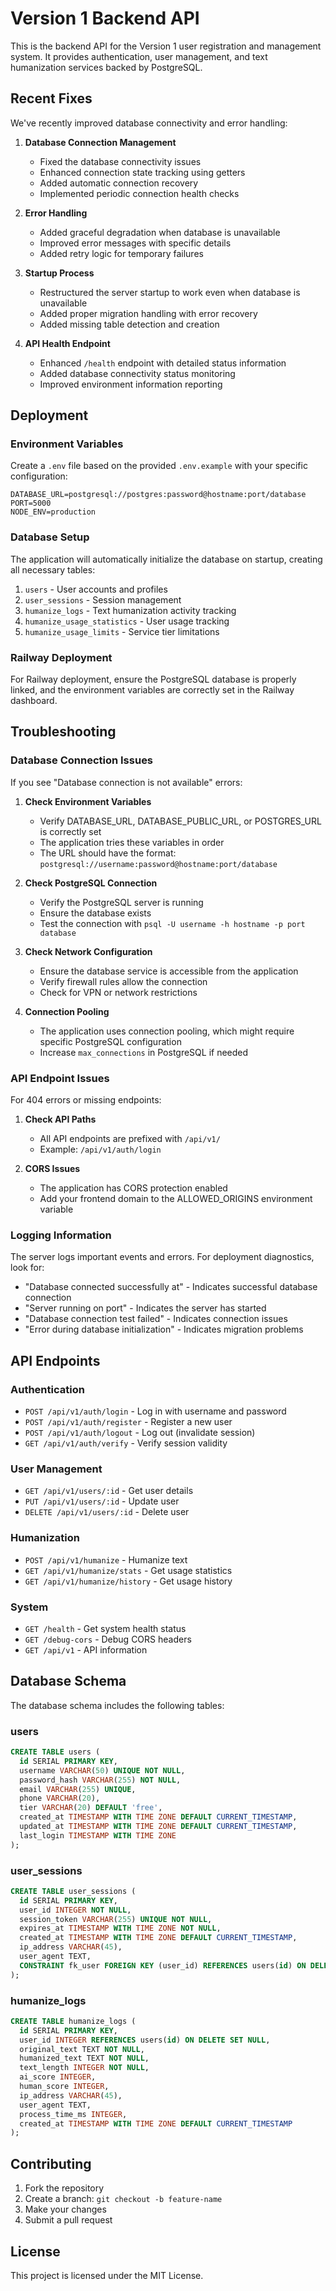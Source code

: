 # Version 1 Backend API

This is the backend API for the Version 1 user registration and management system. It provides authentication, user management, and text humanization services backed by PostgreSQL.

## Recent Fixes

We've recently improved database connectivity and error handling:

1. **Database Connection Management**
   - Fixed the database connectivity issues
   - Enhanced connection state tracking using getters
   - Added automatic connection recovery
   - Implemented periodic connection health checks

2. **Error Handling**
   - Added graceful degradation when database is unavailable
   - Improved error messages with specific details
   - Added retry logic for temporary failures

3. **Startup Process**
   - Restructured the server startup to work even when database is unavailable
   - Added proper migration handling with error recovery
   - Added missing table detection and creation

4. **API Health Endpoint**
   - Enhanced `/health` endpoint with detailed status information
   - Added database connectivity status monitoring
   - Improved environment information reporting

## Deployment

### Environment Variables

Create a `.env` file based on the provided `.env.example` with your specific configuration:

```
DATABASE_URL=postgresql://postgres:password@hostname:port/database
PORT=5000
NODE_ENV=production
```

### Database Setup

The application will automatically initialize the database on startup, creating all necessary tables:

1. `users` - User accounts and profiles
2. `user_sessions` - Session management
3. `humanize_logs` - Text humanization activity tracking
4. `humanize_usage_statistics` - User usage tracking
5. `humanize_usage_limits` - Service tier limitations

### Railway Deployment

For Railway deployment, ensure the PostgreSQL database is properly linked, and the environment variables are correctly set in the Railway dashboard.

## Troubleshooting

### Database Connection Issues

If you see "Database connection is not available" errors:

1. **Check Environment Variables**
   - Verify DATABASE_URL, DATABASE_PUBLIC_URL, or POSTGRES_URL is correctly set
   - The application tries these variables in order
   - The URL should have the format: `postgresql://username:password@hostname:port/database`

2. **Check PostgreSQL Connection**
   - Verify the PostgreSQL server is running
   - Ensure the database exists
   - Test the connection with `psql -U username -h hostname -p port database`

3. **Check Network Configuration**
   - Ensure the database service is accessible from the application
   - Verify firewall rules allow the connection
   - Check for VPN or network restrictions

4. **Connection Pooling**
   - The application uses connection pooling, which might require specific PostgreSQL configuration
   - Increase `max_connections` in PostgreSQL if needed

### API Endpoint Issues

For 404 errors or missing endpoints:

1. **Check API Paths**
   - All API endpoints are prefixed with `/api/v1/`
   - Example: `/api/v1/auth/login`

2. **CORS Issues**
   - The application has CORS protection enabled
   - Add your frontend domain to the ALLOWED_ORIGINS environment variable

### Logging Information

The server logs important events and errors. For deployment diagnostics, look for:

- "Database connected successfully at" - Indicates successful database connection
- "Server running on port" - Indicates the server has started
- "Database connection test failed" - Indicates connection issues
- "Error during database initialization" - Indicates migration problems

## API Endpoints

### Authentication

- `POST /api/v1/auth/login` - Log in with username and password
- `POST /api/v1/auth/register` - Register a new user
- `POST /api/v1/auth/logout` - Log out (invalidate session)
- `GET /api/v1/auth/verify` - Verify session validity

### User Management

- `GET /api/v1/users/:id` - Get user details
- `PUT /api/v1/users/:id` - Update user
- `DELETE /api/v1/users/:id` - Delete user

### Humanization

- `POST /api/v1/humanize` - Humanize text
- `GET /api/v1/humanize/stats` - Get usage statistics
- `GET /api/v1/humanize/history` - Get usage history

### System

- `GET /health` - Get system health status
- `GET /debug-cors` - Debug CORS headers
- `GET /api/v1` - API information

## Database Schema

The database schema includes the following tables:

### users
```sql
CREATE TABLE users (
  id SERIAL PRIMARY KEY,
  username VARCHAR(50) UNIQUE NOT NULL,
  password_hash VARCHAR(255) NOT NULL,
  email VARCHAR(255) UNIQUE,
  phone VARCHAR(20),
  tier VARCHAR(20) DEFAULT 'free',
  created_at TIMESTAMP WITH TIME ZONE DEFAULT CURRENT_TIMESTAMP,
  updated_at TIMESTAMP WITH TIME ZONE DEFAULT CURRENT_TIMESTAMP,
  last_login TIMESTAMP WITH TIME ZONE
);
```

### user_sessions
```sql
CREATE TABLE user_sessions (
  id SERIAL PRIMARY KEY,
  user_id INTEGER NOT NULL,
  session_token VARCHAR(255) UNIQUE NOT NULL,
  expires_at TIMESTAMP WITH TIME ZONE NOT NULL,
  created_at TIMESTAMP WITH TIME ZONE DEFAULT CURRENT_TIMESTAMP,
  ip_address VARCHAR(45),
  user_agent TEXT,
  CONSTRAINT fk_user FOREIGN KEY (user_id) REFERENCES users(id) ON DELETE CASCADE
);
```

### humanize_logs
```sql
CREATE TABLE humanize_logs (
  id SERIAL PRIMARY KEY,
  user_id INTEGER REFERENCES users(id) ON DELETE SET NULL,
  original_text TEXT NOT NULL,
  humanized_text TEXT NOT NULL,
  text_length INTEGER NOT NULL,
  ai_score INTEGER,
  human_score INTEGER,
  ip_address VARCHAR(45),
  user_agent TEXT,
  process_time_ms INTEGER,
  created_at TIMESTAMP WITH TIME ZONE DEFAULT CURRENT_TIMESTAMP
);
```

## Contributing

1. Fork the repository
2. Create a branch: `git checkout -b feature-name`
3. Make your changes
4. Submit a pull request

## License

This project is licensed under the MIT License.
